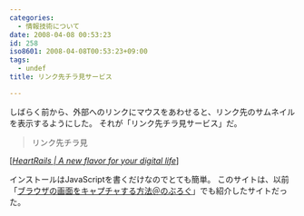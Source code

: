 ```yaml
---
categories:
  - 情報技術について
date: 2008-04-08 00:53:23
id: 258
iso8601: 2008-04-08T00:53:23+09:00
tags:
  - undef
title: リンク先チラ見サービス

---
```


<p>しばらく前から、外部へのリンクにマウスをあわせると、リンク先のサムネイルを表示するようにした。
それが「リンク先チラ見サービス」だ。</p>

<blockquote cite="http://www.heartrails.com/" title="Source: HeartRails | A new flavor for your digital life; Accessed Date: 3/17/2008" class="blockquote"><p>リンク先チラ見</p></blockquote>

<div class="cite"> [<cite><a href="http://www.heartrails.com/">HeartRails | A new flavor for your digital life</a></cite>] </div>

<p>インストールはJavaScriptを書くだけなのでとても簡単。
このサイトは、以前「<a href="http://www.nqou.net/2006/11/04/122712">ブラウザの画面をキャプチャする方法＠のぶろぐ</a>」でも紹介したサイトだった。</p>
    	